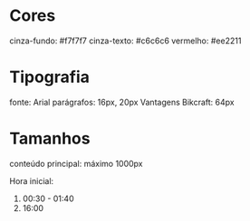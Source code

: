 # Cores

cinza-fundo: #f7f7f7
cinza-texto: #c6c6c6
vermelho: #ee2211

# Tipografia

fonte: Arial
parágrafos: 16px, 20px
Vantagens Bikcraft: 64px

# Tamanhos

conteúdo principal: máximo 1000px

Hora inicial:
1. 00:30 - 01:40
2. 16:00